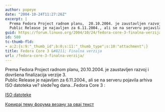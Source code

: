 ```yaml
---
author: popeye
date: "2004-10-24T11:27:26Z"
excerpt: |
  Prema Fedora Project radnom planu,  20.10.2004. je zaustavljen razvoj i dovršena finalizacija verzije 3. <br />
  Public Release je najavljen za 6.11.2004., ali se na serveru pojavila arhiva ISO datoteka ve? slede?eg dana...
guid: https://forum.linuxo.org/2004/10/24/fedora-core-3-finalna-verzija/
id: 580
tc-thumb-fld:
- a:2:{s:9:"_thumb_id";b:0;s:11:"_thumb_type";s:10:"attachment";}
title: Fedora Core 3 &#8211; Finalna verzija
url: /fedora-core-3-finalna-verzija/
---
```

Prema Fedora Project radnom planu, 20.10.2004. je zaustavljen razvoj i dovršena finalizacija verzije 3.  
Public Release je najavljen za 6.11.2004., ali se na serveru pojavila arhiva ISO datoteka ve? slede?eg dana&#8230;<!--break-->Fedora Core 3 : 

<a href="http://testing.fedora.redhat.com/tree/i386/iso/" target="_blank" >ISO datoteke</a>

[Креирај тему форума везану за овај текст](https://linuxo.org/nova-tema-na-forumu/?se_pid=580)